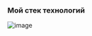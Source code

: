 ### Мой стек технологий

![image](https://github.com/Marina113/Marina113/assets/117686062/1d66b357-f15a-48b8-8955-378dd707bb8f)
